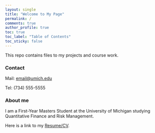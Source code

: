 ```yaml
---
layout: single
title: "Welcome to My Page"
permalink: /
comments: true
author_profile: true
toc: true
toc_label: "Table of Contents"
toc_sticky: false
---
```


This repo contains files to my projects and course work. 

### Contact

Mail: email@umich.edu

Tel: (734) 555-5555

### About me
I am a First-Year Masters Student at the University of Michigan
studying Quantitative Finance and Risk Management. 

Here is a link to my [Resume/CV](https://www.google.com).

